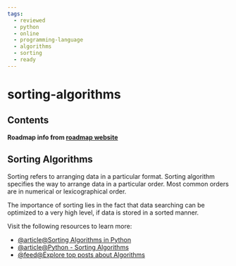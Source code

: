 ```yaml
---
tags:
  - reviewed
  - python
  - online
  - programming-language
  - algorithms
  - sorting
  - ready
---
```


# sorting-algorithms

## Contents

__Roadmap info from [roadmap website](https://roadmap.sh/python/data-structures-and-algorithms/sorting-algorithms)__

## Sorting Algorithms

Sorting refers to arranging data in a particular format. Sorting algorithm specifies the way to arrange data in a particular order. Most common orders are in numerical or lexicographical order.

The importance of sorting lies in the fact that data searching can be optimized to a very high level, if data is stored in a sorted manner.

Visit the following resources to learn more:

- [@article@Sorting Algorithms in Python](https://realpython.com/sorting-algorithms-python/)
- [@article@Python - Sorting Algorithms](https://www.tutorialspoint.com/python_data_structure/python_sorting_algorithms.htm)
- [@feed@Explore top posts about Algorithms](https://app.daily.dev/tags/algorithms?ref=roadmapsh)
